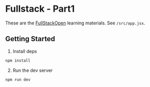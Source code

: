 # Fullstack - Part1

These are the [FullStackOpen](https://fullstackopen.com/en/part1/) learning materials. See `/src/app.jsx`.

## Getting Started

1. Install deps

```sh
npm install
```

2. Run the dev server

```sh
npm run dev
```
